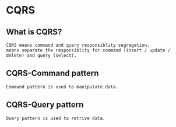 # CQRS

## What is CQRS?
````
CQRS means command and query responsiblity segregation.
means separate the responsiblity for command (insert / update / delete) and query (select).
````

## CQRS-Command pattern
````
Command pattern is used to manipulate data.
````

## CQRS-Query pattern
````
Query pattern is used to retrive data.
````
